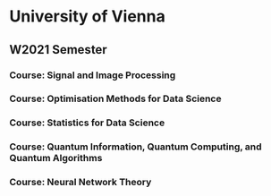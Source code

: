 # University of Vienna
## W2021 Semester

### Course: Signal and Image Processing

### Course: Optimisation Methods for Data Science

### Course: Statistics for Data Science

### Course: Quantum Information, Quantum Computing, and Quantum Algorithms

### Course: Neural Network Theory
